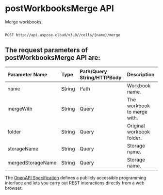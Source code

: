 # **postWorkbooksMerge API**

Merge workbooks. 

```bash

POST http://api.aspose.cloud/v3.0//cells/{name}/merge

```

## The request parameters of **postWorkbooksMerge** API are: 

| Parameter Name | Type | Path/Query String/HTTPBody | Description | 
| :- | :- | :- |:- | 
|name|String|Path|Workbook name.|
|mergeWith|String|Query|The workbook to merge with.|
|folder|String|Query|Original workbook folder.|
|storageName|String|Query|Storage name.|
|mergedStorageName|String|Query|Storage name.|


The [OpenAPI Specification](https://reference.aspose.cloud/cells/#/WorkbookController/PostWorkbooksMerge) defines a publicly accessible programming interface and lets you carry out REST interactions directly from a web browser.
